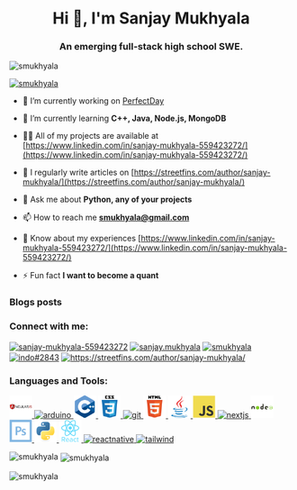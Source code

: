<h1 align="center">Hi 👋, I'm Sanjay Mukhyala</h1>
<h3 align="center">An emerging full-stack high school SWE.</h3>

<p align="left"> <img src="https://komarev.com/ghpvc/?username=smukhyala&label=Profile%20views&color=0e75b6&style=flat" alt="smukhyala" /> </p>

<p align="left"> <a href="https://github.com/ryo-ma/github-profile-trophy"><img src="https://github-profile-trophy.vercel.app/?username=smukhyala" alt="smukhyala" /></a> </p>

- 🔭 I’m currently working on [PerfectDay](https://github.com/smukhyala/PerfectDay)

- 🌱 I’m currently learning **C++, Java, Node.js, MongoDB**

- 👨‍💻 All of my projects are available at [https://www.linkedin.com/in/sanjay-mukhyala-559423272/](https://www.linkedin.com/in/sanjay-mukhyala-559423272/)

- 📝 I regularly write articles on [https://streetfins.com/author/sanjay-mukhyala/](https://streetfins.com/author/sanjay-mukhyala/)

- 💬 Ask me about **Python, any of your projects**

- 📫 How to reach me **smukhyala@gmail.com**

- 📄 Know about my experiences [https://www.linkedin.com/in/sanjay-mukhyala-559423272/](https://www.linkedin.com/in/sanjay-mukhyala-559423272/)

- ⚡ Fun fact **I want to become a quant**

### Blogs posts
<!-- BLOG-POST-LIST:START -->
<!-- BLOG-POST-LIST:END -->

<h3 align="left">Connect with me:</h3>
<p align="left">
<a href="https://linkedin.com/in/sanjay-mukhyala-559423272" target="blank"><img align="center" src="https://raw.githubusercontent.com/rahuldkjain/github-profile-readme-generator/master/src/images/icons/Social/linked-in-alt.svg" alt="sanjay-mukhyala-559423272" height="30" width="40" /></a>
<a href="https://instagram.com/sanjay.mukhyala" target="blank"><img align="center" src="https://raw.githubusercontent.com/rahuldkjain/github-profile-readme-generator/master/src/images/icons/Social/instagram.svg" alt="sanjay.mukhyala" height="30" width="40" /></a>
<a href="https://www.leetcode.com/smukhyala" target="blank"><img align="center" src="https://raw.githubusercontent.com/rahuldkjain/github-profile-readme-generator/master/src/images/icons/Social/leet-code.svg" alt="smukhyala" height="30" width="40" /></a>
<a href="https://discord.gg/indo#2843" target="blank"><img align="center" src="https://raw.githubusercontent.com/rahuldkjain/github-profile-readme-generator/master/src/images/icons/Social/discord.svg" alt="indo#2843" height="30" width="40" /></a>
<a href="/https://streetfins.com/author/sanjay-mukhyala/" target="blank"><img align="center" src="https://raw.githubusercontent.com/rahuldkjain/github-profile-readme-generator/master/src/images/icons/Social/rss.svg" alt="https://streetfins.com/author/sanjay-mukhyala/" height="30" width="40" /></a>
</p>

<h3 align="left">Languages and Tools:</h3>
<p align="left"> <a href="https://angular.io" target="_blank" rel="noreferrer"> <img src="https://raw.githubusercontent.com/devicons/devicon/master/icons/angularjs/angularjs-original-wordmark.svg" alt="angularjs" width="40" height="40"/> </a> <a href="https://www.arduino.cc/" target="_blank" rel="noreferrer"> <img src="https://cdn.worldvectorlogo.com/logos/arduino-1.svg" alt="arduino" width="40" height="40"/> </a> <a href="https://www.w3schools.com/cpp/" target="_blank" rel="noreferrer"> <img src="https://raw.githubusercontent.com/devicons/devicon/master/icons/cplusplus/cplusplus-original.svg" alt="cplusplus" width="40" height="40"/> </a> <a href="https://www.w3schools.com/css/" target="_blank" rel="noreferrer"> <img src="https://raw.githubusercontent.com/devicons/devicon/master/icons/css3/css3-original-wordmark.svg" alt="css3" width="40" height="40"/> </a> <a href="https://git-scm.com/" target="_blank" rel="noreferrer"> <img src="https://www.vectorlogo.zone/logos/git-scm/git-scm-icon.svg" alt="git" width="40" height="40"/> </a> <a href="https://www.w3.org/html/" target="_blank" rel="noreferrer"> <img src="https://raw.githubusercontent.com/devicons/devicon/master/icons/html5/html5-original-wordmark.svg" alt="html5" width="40" height="40"/> </a> <a href="https://www.java.com" target="_blank" rel="noreferrer"> <img src="https://raw.githubusercontent.com/devicons/devicon/master/icons/java/java-original.svg" alt="java" width="40" height="40"/> </a> <a href="https://developer.mozilla.org/en-US/docs/Web/JavaScript" target="_blank" rel="noreferrer"> <img src="https://raw.githubusercontent.com/devicons/devicon/master/icons/javascript/javascript-original.svg" alt="javascript" width="40" height="40"/> </a> <a href="https://nextjs.org/" target="_blank" rel="noreferrer"> <img src="https://cdn.worldvectorlogo.com/logos/nextjs-2.svg" alt="nextjs" width="40" height="40"/> </a> <a href="https://nodejs.org" target="_blank" rel="noreferrer"> <img src="https://raw.githubusercontent.com/devicons/devicon/master/icons/nodejs/nodejs-original-wordmark.svg" alt="nodejs" width="40" height="40"/> </a> <a href="https://www.photoshop.com/en" target="_blank" rel="noreferrer"> <img src="https://raw.githubusercontent.com/devicons/devicon/master/icons/photoshop/photoshop-line.svg" alt="photoshop" width="40" height="40"/> </a> <a href="https://www.python.org" target="_blank" rel="noreferrer"> <img src="https://raw.githubusercontent.com/devicons/devicon/master/icons/python/python-original.svg" alt="python" width="40" height="40"/> </a> <a href="https://reactjs.org/" target="_blank" rel="noreferrer"> <img src="https://raw.githubusercontent.com/devicons/devicon/master/icons/react/react-original-wordmark.svg" alt="react" width="40" height="40"/> </a> <a href="https://reactnative.dev/" target="_blank" rel="noreferrer"> <img src="https://reactnative.dev/img/header_logo.svg" alt="reactnative" width="40" height="40"/> </a> <a href="https://tailwindcss.com/" target="_blank" rel="noreferrer"> <img src="https://www.vectorlogo.zone/logos/tailwindcss/tailwindcss-icon.svg" alt="tailwind" width="40" height="40"/> </a> </p>

<p><img align="left" src="https://github-readme-stats.vercel.app/api/top-langs?username=smukhyala&show_icons=true&locale=en&layout=compact" alt="smukhyala" /></p>

<p>&nbsp;<img align="center" src="https://github-readme-stats.vercel.app/api?username=smukhyala&show_icons=true&locale=en" alt="smukhyala" /></p>

<p><img align="center" src="https://github-readme-streak-stats.herokuapp.com/?user=smukhyala&" alt="smukhyala" /></p>
